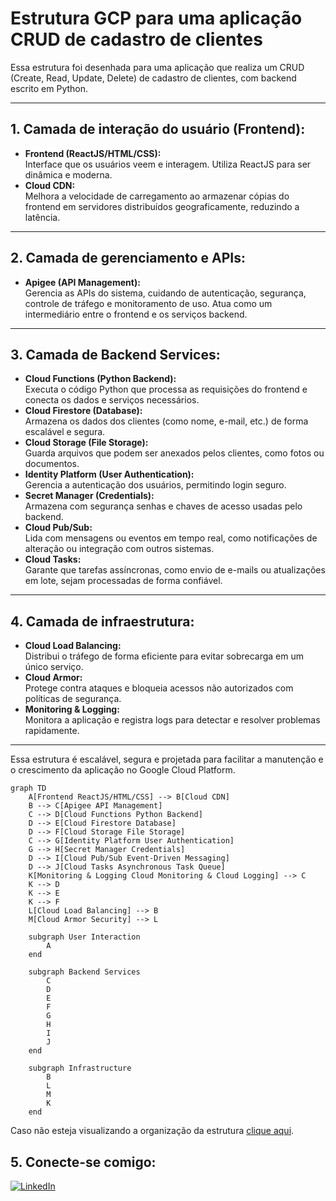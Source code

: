 # Estrutura GCP para uma aplicação CRUD de cadastro de clientes

Essa estrutura foi desenhada para uma aplicação que realiza um CRUD (Create, Read, Update, Delete) de cadastro de clientes, com backend escrito em Python.

---

## **1. Camada de interação do usuário (Frontend):**
- **Frontend (ReactJS/HTML/CSS):**  
  Interface que os usuários veem e interagem. Utiliza ReactJS para ser dinâmica e moderna.
- **Cloud CDN:**  
  Melhora a velocidade de carregamento ao armazenar cópias do frontend em servidores distribuídos geograficamente, reduzindo a latência.

---

## **2. Camada de gerenciamento e APIs:**
- **Apigee (API Management):**  
  Gerencia as APIs do sistema, cuidando de autenticação, segurança, controle de tráfego e monitoramento de uso. Atua como um intermediário entre o frontend e os serviços backend.

---

## **3. Camada de Backend Services:**
- **Cloud Functions (Python Backend):**  
  Executa o código Python que processa as requisições do frontend e conecta os dados e serviços necessários.
- **Cloud Firestore (Database):**  
  Armazena os dados dos clientes (como nome, e-mail, etc.) de forma escalável e segura.
- **Cloud Storage (File Storage):**  
  Guarda arquivos que podem ser anexados pelos clientes, como fotos ou documentos.
- **Identity Platform (User Authentication):**  
  Gerencia a autenticação dos usuários, permitindo login seguro.
- **Secret Manager (Credentials):**  
  Armazena com segurança senhas e chaves de acesso usadas pelo backend.
- **Cloud Pub/Sub:**  
  Lida com mensagens ou eventos em tempo real, como notificações de alteração ou integração com outros sistemas.
- **Cloud Tasks:**  
  Garante que tarefas assíncronas, como envio de e-mails ou atualizações em lote, sejam processadas de forma confiável.

---

## **4. Camada de infraestrutura:**
- **Cloud Load Balancing:**  
  Distribui o tráfego de forma eficiente para evitar sobrecarga em um único serviço.
- **Cloud Armor:**  
  Protege contra ataques e bloqueia acessos não autorizados com políticas de segurança.
- **Monitoring & Logging:**  
  Monitora a aplicação e registra logs para detectar e resolver problemas rapidamente.

---

Essa estrutura é escalável, segura e projetada para facilitar a manutenção e o crescimento da aplicação no Google Cloud Platform.


```mermaid
graph TD
    A[Frontend ReactJS/HTML/CSS] --> B[Cloud CDN]
    B --> C[Apigee API Management]
    C --> D[Cloud Functions Python Backend]
    D --> E[Cloud Firestore Database]
    D --> F[Cloud Storage File Storage]
    C --> G[Identity Platform User Authentication]
    G --> H[Secret Manager Credentials]
    D --> I[Cloud Pub/Sub Event-Driven Messaging]
    D --> J[Cloud Tasks Asynchronous Task Queue]
    K[Monitoring & Logging Cloud Monitoring & Cloud Logging] --> C
    K --> D
    K --> E
    K --> F
    L[Cloud Load Balancing] --> B
    M[Cloud Armor Security] --> L

    subgraph User Interaction
        A
    end

    subgraph Backend Services
        C
        D
        E
        F
        G
        H
        I
        J
    end

    subgraph Infrastructure
        B
        L
        M
        K
    end

```

Caso não esteja visualizando a organização da estrutura [clique aqui](.GCP.png).

## **5. Conecte-se comigo:**

[![LinkedIn](https://img.shields.io/badge/LinkedIn-%230077B5.svg?logo=linkedin&logoColor=white)](https://www.linkedin.com/in/leanderson-dias-de-lima/)